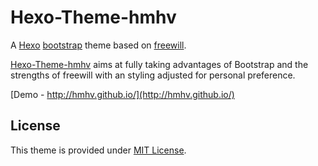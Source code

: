 # Hexo-Theme-hmhv

A [Hexo](http://hexo.io/) [bootstrap](http://getbootstrap.com) theme based on [freewill](https://github.com/yieme/hexo-theme-freewill). 

[Hexo-Theme-hmhv](https://github.com/hmhv/hexo-theme-hmhv/) aims at fully taking advantages of Bootstrap and the strengths of freewill with an styling adjusted for personal preference.

[Demo - http://hmhv.github.io/](http://hmhv.github.io/)

## License

This theme is provided under [MIT License](http://opensource.org/licenses/MIT).


